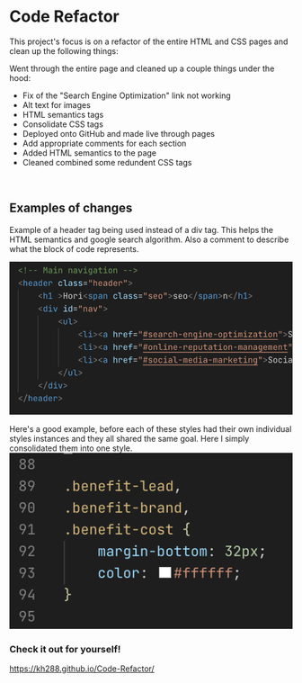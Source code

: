 # Code Refactor

This project's focus is on a refactor of the entire HTML and CSS pages and clean up the following things:

Went through the entire page and cleaned up a couple things under the hood:

<ul>
<li>Fix of the "Search Engine Optimization" link not working</li>

<li>Alt text for images</li>

<li>HTML semantics tags</li>

<li>Consolidate CSS tags</li>

<li>Deployed onto GitHub and made live through pages</li>

<li>Add appropriate comments for each section</li>

<li>Added HTML semantics to the page</li>

<li>Cleaned combined some redundent CSS tags</li>
</ul>
<br/>

## Examples of changes

Example of a header tag being used instead of a div tag. This helps the HTML semantics and google search algorithm.
Also a comment to describe what the block of code represents.

![](assets/screenshots/header-tag.png)

Here's a good example, before each of these styles had their own individual styles instances and they all shared the same goal. Here I simply consolidated them into one style.
![](assets/screenshots/css-consolidation.png)
<br/>

### Check it out for yourself!
https://kh288.github.io/Code-Refactor/